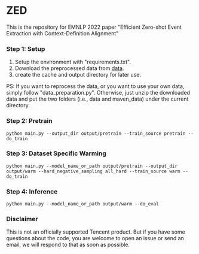 # ZED
This is the repository for EMNLP 2022 paper "Efficient Zero-shot Event Extraction with Context-Definition Alignment"


### Step 1: Setup
1. Setup the environment with "requirements.txt".
2. Download the preprocessed data from [data](https://hkustconnect-my.sharepoint.com/:u:/g/personal/hzhangal_connect_ust_hk/Ea_-vqi24kpGko03HLKjawsBhILB5Ol0KeTMCalwaGx69A?e=cLoczZ).
3. create the cache and output directory for later use.

PS: If you want to reprocess the data, or you want to use your own data, simply follow "data_preparation.py". Otherwise, just unzip the downloaded data and put the two folders (i.e., data and maven_data) under the current directory.

### Step 2: Pretrain

```
python main.py --output_dir output/pretrain --train_source pretrain --do_train
```

### Step 3: Dataset Specific Warming

```
python main.py --model_name_or_path output/pretrain --output_dir output/warm --hard_negative_sampling all_hard --train_source warm --do_train
```

### Step 4: Inference

```
python main.py --model_name_or_path output/warm --do_eval
```

### Disclaimer
This is not an officially supported Tencent product. But if you have some questions about the code, you are welcome to open an issue or send an email, we will respond to that as soon as possible.